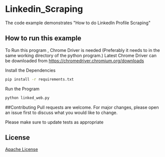 # Linkedin_Scraping

The code example demonstrates "How to do LinkedIn Profile Scraping"

## How to run this example

To Run this program , Chrome Driver is needed (Preferably it needs to in the same working directory of the python program.)
Latest Chrome Driver can be downloaded from https://chromedriver.chromium.org/downloads

Install the Dependencies

```bash
pip install -r requirements.txt
```

Run the Program

```bash
python linked_web.py
```

##Contributing
Pull requests are welcome. For major changes, please open an issue first to discuss what you would like to change.

Please make sure to update tests as appropriate

## License
[Apache License](https://www.apache.org/licenses/LICENSE-2.0)
